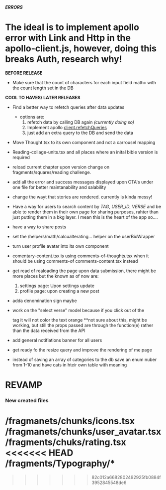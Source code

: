 **_ERRORS_**

# The ideal is to implement apollo error with Link and Http in the apollo-client.js, however, doing this breaks Auth, research why!

**BEFORE RELEASE**

-  Make sure that the count of characters for each input field mathc with the count length set in the DB

**COOL TO HAVES/ LATER RELEASES**

-  Find a better way to refetch queries after data updates

   -  options are:
      1. refetch data by calling DB again _(currently doing so)_
      2. Implement apollo [client.refetchQueries](https://www.apollographql.com/docs/react/data/refetching/)
      3. just add an extra query to the DB and send the data

-  Move Thought.tsx to its own component and not a carrousel mapping

-  Reading-collage-units.tsx and all places where an inital bible version is required

-  reload current chapter upon version change on fragments/squares/reading challenge.

-  add all the error and success messages displayed upon CTA's under one file
   for better maintanability and salability

-  change the wayt that stories are rendered. currently is kinda messy!

-  Have a way for users to search content by _TAG_, _USER_ID_, _VERSE_ and be able to render them in their own page for sharing purposes, rahter than just putting them in a bkg layer. I mean this is the heart of the app so....

-  have a way to share posts

-  set the /helpers/math/calcualterating... helper on the userBioWrapper

-  turn user profile avatar into its own component

-  comentary-content.tsx is using comments-of-thoughts.tsx when it should be using comments-of comments-content.tsx instead

-  get read of realoading the page upon data submission, there might be more places but the known as of now are:

   1. settings page: Upon settings update
   2. profile page: upon creating a new post

-  adda denomination sign maybe

-  work on the "select verse" model because if you click out of the <p></p> tag it will not color the text orange \*\*not sure about this, might be working, but still the props passed are through the function(e) rather than the data received from the API

-  add general notifiations banner for all users

-  get ready fo the resize query and improve the rendering of me page

-  instead of saving an array of categories to the db save an enum nuber from 1-10 and have cats in hteir own table with meaning

# REVAMP

### New created files

/fragmanets/chunks/icons.tsx
/fragmanets/chunks/user_avatar.tsx
/fragments/chuks/rating.tsx
<<<<<<< HEAD
/fragments/Typography/\*
=======
>>>>>>> 82c012a6682802492925fb0884f3952845548de6
